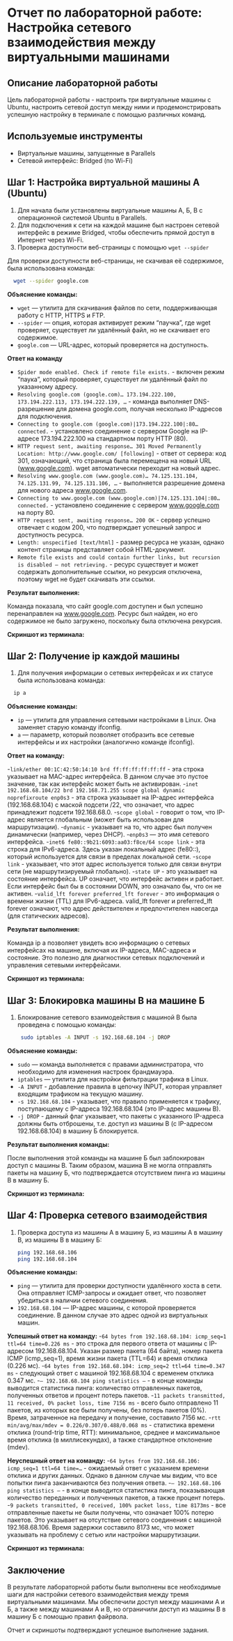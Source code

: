 # Отчет по лабораторной работе: Настройка сетевого взаимодействия между виртуальными машинами

## Описание лабораторной работы

Цель лабораторной работы - настроить три виртуальные машины с Ubuntu, настроить сетевой доступ между ними и продемонстрировать успешную настройку в терминале с помощью различных команд.

## Используемые инструменты

- Виртуальные машины, запущенные в Parallels
- Сетевой интерфейс: Bridged (по Wi-Fi)

## Шаг 1: Настройка виртуальной машины А (Ubuntu)

1. Для начала были установлены виртуальные машины А, Б, В с операционной системой Ubuntu в Parallels.
2. Для подключения к сети на каждой машине был настроен сетевой интерфейс в режиме Bridged, чтобы обеспечить прямой доступ в Интернет через Wi-Fi.
3. Проверка доступности веб-страницы с помощью `wget --spider`

Для проверки доступности веб-страницы, не скачивая её содержимое, была использована команда:

  ```bash
    wget --spider google.com
  ```

**Объяснение команды:**
- `wget` — утилита для скачивания файлов по сети, поддерживающая работу с HTTP, HTTPS и FTP.  
- `--spider` — опция, которая активирует режим “паучка”, где wget проверяет, существует ли удалённый файл, но не скачивает его содержимое.  
- `google.com` — URL-адрес, который проверяется на доступность.

**Ответ на команду**
- `Spider mode enabled. Check if remote file exists.` - включен режим “паука”, который проверяет, существует ли удалённый файл по указанному адресу.
- `Resolving google.com (google.com)… 173.194.222.100, 173.194.222.113, 173.194.222.139, …` - команда выполняет DNS-разрешение для домена google.com, получая несколько IP-адресов для подключения.
- `Connecting to google.com (google.com)|173.194.222.100|:80… connected.` - установлено соединение с сервером Google на IP-адресе 173.194.222.100 на стандартном порту HTTP (80).
- `HTTP request sent, awaiting response… 301 Moved Permanently Location: http://www.google.com/ [following]` - ответ от сервера: код 301, означающий, что страница была перемещена на новый URL (www.google.com). wget автоматически переходит на новый адрес.
- `Resolving www.google.com (www.google.com)… 74.125.131.104, 74.125.131.99, 74.125.131.106, …` - выполняется разрешение домена для нового адреса www.google.com.
- `Connecting to www.google.com (www.google.com)|74.125.131.104|:80… connected.` - установлено соединение с сервером www.google.com на порту 80.
- `HTTP request sent, awaiting response… 200 OK` - сервер успешно отвечает с кодом 200, что подтверждает успешный запрос и доступность ресурса.
- `Length: unspecified [text/html]` - размер ресурса не указан, однако контент страницы представляет собой HTML-документ.
- `Remote file exists and could contain further links, but recursion is disabled – not retrieving.` - ресурс существует и может содержать дополнительные ссылки, но рекурсия отключена, поэтому wget не будет скачивать эти ссылки.

**Результат выполнения:**

Команда показала, что сайт google.com доступен и был успешно перенаправлен на www.google.com. Ресурс был найден, но его содержимое не было загружено, поскольку была отключена рекурсия.
  
**Скриншот из терминала:**

## Шаг 2: Получение ip каждой машины 

1. Для получения информации о сетевых интерфейсах и их статусе была использована команда:

  ```bash
    ip a
  ```

**Объяснение команды:**
- `ip` — утилита для управления сетевыми настройками в Linux. Она заменяет старую команду ifconfig.  
- `a` — параметр, который позволяет отобразить все сетевые интерфейсы и их настройки (аналогично команде ifconfig).

**Ответ на команду:**
  
-`link/ether 00:1C:42:50:14:10 brd ff:ff:ff:ff:ff:ff` - эта строка указывает на MAC-адрес интерфейса. В данном случае это пустое значение, так как интерфейс может быть не активирован.
-`inet 192.168.68.104/22 brd 192.168.71.255 scope global dynamic noprefixroute enp0s3` - эта строка указывает на IP-адрес интерфейса (192.168.68.104) с маской подсети /22, что означает, что адрес принадлежит подсети 192.168.68.0.
    -`scope global` - говорит о том, что IP-адрес является глобальным (может быть использован для маршрутизации).
    -`dynamic` -  указывает на то, что адрес был получен динамически (например, через DHCP).
    -`enp0s3` — это имя сетевого интерфейса.
-`inet6 fe80::9b21:6093:aa03:f8ce/64 scope link` - эта строка для IPv6-адреса. Здесь указан локальный адрес (fe80::), который используется для связи в пределах локальной сети.
    -`scope link` -  указывает, что этот адрес используется только для связи внутри сети (не маршрутизируемый глобально).
-`state UP` - это указывает на состояние интерфейса. UP означает, что интерфейс активен и работает. Если интерфейс был бы в состоянии DOWN, это означало бы, что он не активен.
-`valid_lft forever preferred_lft forever` - это информация о времени жизни (TTL) для IPv6-адреса. valid_lft forever и preferred_lft forever означают, что адрес действителен и предпочтителен навсегда (для статических адресов).

**Результат выполнения:**
  
  Команда ip a позволяет увидеть всю информацию о сетевых интерфейсах на машине, включая их IP-адреса, MAC-адреса и состояние. Это полезно для диагностики сетевых подключений и управления сетевыми интерфейсами.

**Скриншот из терминала:**

## Шаг 3: Блокировка машины В на машине Б

1. Блокирование сетевого взаимодействия с машиной В была проведена с помощью команды:

   ```bash
    sudo iptables -A INPUT -s 192.168.68.104 -j DROP
    ```
   
**Объяснение команды:**
- `sudo` — команда выполняется с правами администратора, что необходимо для изменения настроек брандмауэра.
- `iptables` — утилита для настройки фильтрации трафика в Linux.
- `-A INPUT` - добавление правила в цепочку INPUT, которая управляет входящим трафиком на текущую машину.
- `-s 192.168.68.104` - указывает, что правило применяется к трафику, поступающему с IP-адреса 192.168.68.104 (это IP-адрес машины В).
- `-j DROP` - данный флаг указывает, что пакеты с указанного IP-адреса должны быть отброшены, т.е. доступ из машины В (с IP-адресом 192.168.68.104) в машину Б блокируется.

**Результат выполнения команды:**

  После выполнения этой команды на машине Б был заблокирован доступ с машины В. Таким образом, машина В не могла отправлять пакеты на машину Б, что подтверждается отсутствием пинга из машины В в машину Б.

**Скриншот из терминала:**

## Шаг 4: Проверка сетевого взаимодействия

1. Проверка доступа из машины А в машину Б, из машины А в машину В, из машины В в машину Б:

    ```bash
    ping 192.168.68.106
    ping 192.168.68.104
    ```
**Объяснение команды:**
- `ping` — утилита для проверки доступности удалённого хоста в сети. Она отправляет ICMP-запросы и ожидает ответ, что позволяет убедиться в наличии сетевого соединения.
- `192.168.68.104` — IP-адрес машины, с которой проверяется соединение. В данном случае это адрес одной из виртуальных машин.

**Успешный ответ на команду:**
-`64 bytes from 192.168.68.104: icmp_seq=1 ttl=64 time=0.226 ms` - это строка для первого ответа от машины с IP-адресом 192.168.68.104. Указан размер пакета (64 байта), номер пакета ICMP (icmp_seq=1), время жизни пакета (TTL=64) и время отклика (0.226 мс).
-`64 bytes from 192.168.68.104: icmp_seq=2 ttl=64 time=0.347 ms` - следующий ответ с машиной 192.168.68.104 с временем отклика 0.347 мс.
-`— 192.168.68.104 ping statistics —` - в конце команды выводится статистика пинга: количество отправленных пакетов, полученных ответов и процент потерь пакетов.
-`11 packets transmitted, 11 received, 0% packet loss, time 7156 ms` - всего было отправлено 11 пакетов, из которых все были получены, без потерь пакетов (0%). Время, затраченное на передачу и получение, составило 7156 мс.
-`rtt min/avg/max/mdev = 0.226/0.307/0.488/0.068 ms` - статистика времени отклика (round-trip time, RTT): минимальное, среднее и максимальное время отклика (в миллисекундах), а также стандартное отклонение (mdev).
   
**Неуспешный ответ на команду:**
-`64 bytes from 192.168.68.106: icmp_seq=1 ttl=64 time=…` - ожидаемый ответ с указанием времени отклика и других данных. Однако в данном случае мы видим, что все попытки пинга заканчиваются без получения ответа.
-`— 192.168.68.106 ping statistics —` - в конце выводится статистика пинга, показывающая количество переданных и полученных пакетов, а также процент потерь.
-`9 packets transmitted, 0 received, 100% packet loss, time 8173ms` - все отправленные пакеты не были получены, что означает 100% потерю пакетов. Это указывает на отсутствие сетевого соединения с машиной 192.168.68.106. Время задержки составило 8173 мс, что может указывать на проблему с сетью или настройки маршрутизации.
   
**Скриншот из терминала:**

## Заключение

В результате лабораторной работы были выполнены все необходимые шаги для настройки сетевого взаимодействия между тремя виртуальными машинами. Мы обеспечили доступ между машинами А и Б, а также между машинами А и В, но ограничили доступ из машины B в машину Б с помощью правил файрвола.

Отчет и скриншоты подтверждают успешное выполнение задания.

